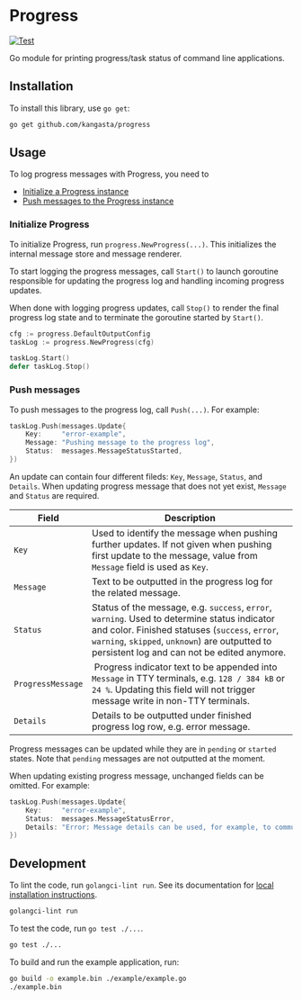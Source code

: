 # Progress

[![Test](https://github.com/kangasta/progress/actions/workflows/test.yml/badge.svg)](https://github.com/kangasta/progress/actions/workflows/test.yml)

Go module for printing progress/task status of command line applications.

## Installation

To install this library, use `go get`:

```sh
go get github.com/kangasta/progress
```

## Usage

To log progress messages with Progress, you need to

- [Initialize a Progress instance](#initialize-progress)
- [Push messages to the Progress instance](#push-messages)

### Initialize Progress

To initialize Progress, run `progress.NewProgress(...)`. This initializes the internal message store and message renderer.

To start logging the progress messages, call `Start()` to launch goroutine responsible for updating the progress log and handling incoming progress updates.

When done with logging progress updates, call `Stop()` to render the final progress log state and to terminate the goroutine started by `Start()`.

```go
cfg := progress.DefaultOutputConfig
taskLog := progress.NewProgress(cfg)

taskLog.Start()
defer taskLog.Stop()
```

### Push messages

To push messages to the progress log, call `Push(...)`. For example:

```go
taskLog.Push(messages.Update{
    Key:     "error-example",
    Message: "Pushing message to the progress log",
    Status:  messages.MessageStatusStarted,
})
```

An update can contain four different fileds: `Key`, `Message`, `Status`, and `Details`. When updating progress message that does not yet exist, `Message` and `Status` are required.

Field   | Description
------- | -----------
`Key`     | Used to identify the message when pushing further updates. If not given when pushing first update to the message, value from `Message` field is used as `Key`.
`Message` | Text to be outputted in the progress log for the related message.
`Status`  | Status of the message, e.g. `success`, `error`, `warning`. Used to determine status indicator and color. Finished statuses (`success`, `error`, `warning`, `skipped`, `unknown`) are outputted to persistent log and can not be edited anymore.
`ProgressMessage` | Progress indicator text to be appended into `Message` in TTY terminals, e.g. `128 / 384 kB` or `24 %`. Updating this field will not trigger message write in non-TTY terminals.
`Details` | Details to be outputted under finished progress log row, e.g. error message.

Progress messages can be updated while they are in `pending` or `started` states. Note that `pending` messages are not outputted at the moment.

When updating existing progress message, unchanged fields can be omitted. For example:

```go
taskLog.Push(messages.Update{
    Key:     "error-example",
    Status:  messages.MessageStatusError,
    Details: "Error: Message details can be used, for example, to communicate error messages to the user.",
})
```

## Development

To lint the code, run `golangci-lint run`. See its documentation for  [local installation instructions](https://golangci-lint.run/usage/install/#local-installation).

```sh
golangci-lint run
```

To test the code, run `go test ./...`.

```sh
go test ./...
```

To build and run the example application, run:

```sh
go build -o example.bin ./example/example.go
./example.bin
```
